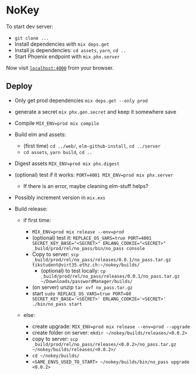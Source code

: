# NoKey

To start dev server:

  * `git clone ...`
  * Install dependencies with `mix deps.get`
  * Install js dependencies: `cd assets`, `yarn`, `cd ..`
  * Start Phoenix endpoint with `mix phx.server`

Now visit [`localhost:4000`](http://localhost:4000) from your browser.

## Deploy

  * Only get prod dependencies `mix deps.get --only prod`
  * generate a secret `mix phx.gen.secret` and keep it somewhere save

  * Compile `MIX_ENV=prod mix compile`
  * Build elm and assets:
    + (first time) `cd ../web/`, `elm-github-install`, `cd ../server`
    + `cd assets`, `yarn build`, `cd ..`
  * Digest assets `MIX_ENV=prod mix phx.digest`
  * (optional) test if it works: `PORT=4001 MIX_ENV=prod mix phx.server`
    + If there is an error, maybe cleaning elm-stuff helps?
  * Possibly increment version in `mix.exs`
  * Build release:
    
    - if first time:
        + `MIX_ENV=prod mix release --env=prod`
        + (optional) test it: `REPLACE_OS_VARS=true PORT=4001 SECRET_KEY_BASE="<SECRET>" ERLANG_COOKIE="<SECRET>" _build/prod/rel/no_pass/bin/no_pass console`
        + Copy to server: `scp _build/prod/rel/no_pass/releases/0.0.1/no_pass.tar.gz tikstudent@virt35.ethz.ch:~/nokey/builds/`
            * (optional) to test locally: `cp _build/prod/rel/no_pass/releases/0.0.1/no_pass.tar.gz ~/Downloads/passwordManager/builds/`
        + (on server) unzip `tar xvf no_pass.tar.gz`
        + start `sudo REPLACE_OS_VARS=true PORT=80 SECRET_KEY_BASE='<SECRET>' ERLANG_COOKIE='<SECRET>' ./bin/no_pass start`
    
    - else:
        + create upgrade: `MIX_ENV=prod mix release --env=prod --upgrade`
        + create folder on server: `mkdir ~/nokey/builds/releases/<0.0.2>`
        + copy to server: `scp _build/prod/rel/no_pass/releases/<0.0.2>/no_pass.tar.gz ~/nokey/builds/releases/<0.0.2>/`
        + `cd ~/nokey/builds/`
        + `<SAME_ENVS_USED_TO_START> ~/nokey/builds/bin/no_pass upgrade <0.0.2>`


